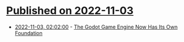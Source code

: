 # [Published on 2022-11-03](index.md)

* [2022-11-03, 02:02:00](https://news.slashdot.org/story/22/11/02/2045240/the-godot-game-engine-now-has-its-own-foundation?utm_source=rss1.0mainlinkanon&utm_medium=feed) - [The Godot Game Engine Now Has Its Own Foundation](https://news.slashdot.org/story/22/11/02/2045240/the-godot-game-engine-now-has-its-own-foundation?utm_source=rss1.0mainlinkanon&utm_medium=feed)
